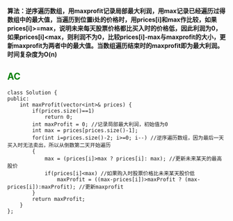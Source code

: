 **算法：逆序遍历数组，用maxprofit记录局部最大利润，用max记录已经遍历过得数组中的最大值，当遍历到位置i处的价格时，用prices[i]和max作比较，如果prices[i]>=max，说明未来每天股票价格都比买入时的价格低，因此利润为0，如果prices[i]<max，则利润不为0，比较prices[i]-max与maxprofit的大小，更新maxprofit为两者中的最大值。当数组遍历结束时的maxprofit即为最大利润。时间复杂度为O(n)**   
## <font color = green> AC </font>
```
class Solution {
public:
    int maxProfit(vector<int>& prices) {
        if(prices.size()==1)
            return 0;
        int maxProfit = 0; //记录局部最大利润，初始值为0
        int max = prices[prices.size()-1];
        for(int i=prices.size()-2; i>=0; i--) //逆序遍历数组，因为最后一天买入时无法卖出，所以从倒数第二天开始遍历
        {
            max = (prices[i]>max ? prices[i]: max); //更新未来某天的最高股价
            if(prices[i]<max) //如果购入时股票价格比未来某天股价低
                maxProfit = ((max-prices[i])>maxProfit ? (max-prices[i]):maxProfit); //更新maxprofit
        }
        return maxProfit;    
    }
};
```